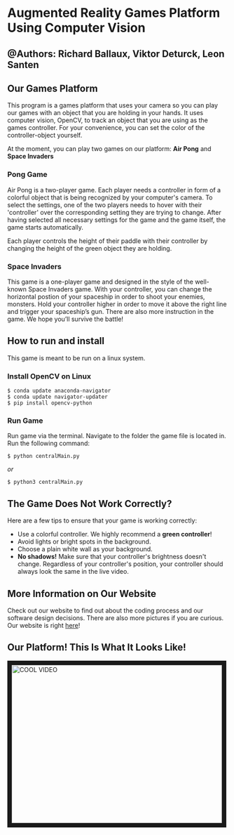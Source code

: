 # Augmented Reality Games Platform Using Computer Vision
## @Authors: Richard Ballaux, Viktor Deturck, Leon Santen


## Our Games Platform
This program is a games platform that uses your camera so you can play our games with an object that you are holding in your hands. It uses computer vision, OpenCV, to track an object that you are using as the games controller. For your convenience, you can set the color of the controller-object yourself. 

At the moment, you can play two games on our platform: __Air Pong__ and __Space Invaders__

### Pong Game
Air Pong is a two-player game. Each player needs a controller in form of a colorful object that is being recognized by your computer's camera.
To select the settings, one of the two players needs to hover with their 'controller' over the corresponding setting they are trying to change. After having selected all necessary settings for the game and the game itself, the game starts automatically.

Each player controls the height of their paddle with their controller by changing the height of the green object they are holding.

### Space Invaders
This game is a one-player game and designed in the style of the well-known Space Invaders game. With your controller, you can change the horizontal postion of your spaceship in order to shoot your enemies, monsters. Hold your controller higher in order to move it above the right line and trigger your spaceship’s gun. There are also more instruction in the game. We hope you’ll survive the battle!

## How to run and install
This game is meant to be run on a linux system.

### Install OpenCV  on Linux
```
$ conda update anaconda-navigator
$ conda update navigator-updater
$ pip install opencv-python
```
### Run Game
Run game via the terminal. Navigate to the folder the game file is located in.
Run the following command:
```
$ python centralMain.py
```
_or_
```
$ python3 centralMain.py
```

## The Game Does Not Work Correctly?
Here are a few tips to ensure that your game is working correctly:
- Use a colorful controller. We highly recommend a __green controller__!
- Avoid lights or bright spots in the background.
- Choose a plain white wall as your background.
- __No shadows!__ Make sure that your controller's brightness doesn't change. Regardless of your controller's position, your controller should always look the same in the live video. 

## More Information on Our Website
Check out our website to find out about the coding process and our software design decisions. There are also more pictures if you are curious. 
Our website is right [here](https://sd18fall.github.io/Augmented-Reality-Games-Platform/#)!

## Our Platform! This Is What It Looks Like!
<a href="http://www.youtube.com/watch?feature=player_embedded&v=8q39Rc6IwFo
" target="_blank"><img src="http://img.youtube.com/vi/8q39Rc6IwFo/0.jpg" 
alt="COOL VIDEO" width="480" height="360" border="10" /></a>

